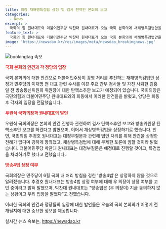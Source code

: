 ```yaml
---
title: 의장 채해병특검법 상정 및 검사 탄핵안 본회의 보고
categories:
  - News
excerpt: >
  국회의 힘 원내대표와 더불어민주당 박찬대 원내대표가 오늘 국회 본회의에 채해병특검법안을 상정하는 등의 논의를 했습니다. 추가로, 이재명 전 대표 관련 수사 및 김홍일 전 방송통신위원회 위원장의 탄핵소추안에 대한 보고도 이뤄졌는데, 국민의힘은 특검법에 대한 무제한 토론에 임할 것을 밝히며, 민주당은 특검법 처리에 대한 요청을 거부하지 않겠다고 했습니다. 또한, 민주당이 6월 국회 내 처리 방침을 정한 방송4법은 상정하지 않을 것으로 전해졌습니다. (150자)
feature_text: >
  국회의 힘 원내대표와 더불어민주당 박찬대 원내대표가 오늘 국회 본회의에 채해병특검법안을 상정하는 등의 논의를 했습니다. 추가로, 이재명 전 대표 관련 수사 및 김홍일 전 방송통신위원회 위원장의 탄핵소추안에 대한 보고도 이뤄졌는데, 국민의힘은 특검법에 대한 무제한 토론에 임할 것을 밝히며, 민주당은 특검법 처리에 대한 요청을 거부하지 않겠다고 했습니다. 또한, 민주당이 6월 국회 내 처리 방침을 정한 방송4법은 상정하지 않을 것으로 전해졌습니다. (150자)
image: 'https://newsdao.kr/res/images/meta/newsdao_breakingnews.jpg'
---
```


<p><img src="https://newsdao.kr/res/images/meta/newsdao_breakingnews.jpg" alt="bookingtag 속보" /></p>

<p><b><span style="color: #ee2323;">국회 본회의 안건과 각 정당의 입장</span></b></p>

<p data-ke-size="size16">국회 본회의에 대한 안건으로 더불어민주당이 강행 처리를 추진하는 채해병특검법안 상정과 민주당의 이재명 전 대표 관련 수사를 이끈 주요 간부 검사들 및 자진 사퇴한 김홍일 전 방송통신위원회 위원장에 대한 탄핵소추안 보고가 예정되어 있습니다. 국회의장은 국민의힘과 더불어민주당 원내대표와의 회동에서 이러한 안건들을 밝혔고, 양당은 회동 후 각자의 입장을 전달했습니다.</p>

<p><b><span style="color: #ee2323;">우원식 국회의장과 원내대표의 발언</span></b></p>

<p data-ke-size="size16">우원식 국회의장은 본회의 안건 진행과 관련하여 검사 탄핵소추안 보고와 방송위원장 탄핵소추안 보고를 하겠다고 밝혔으며, 이어서 채상병특검법을 상정하기로 했습니다. 반면, 국민의힘 추경호 원내대표는 대정부질문과 관련해 법안 처리를 위해 안건을 상정한 전례가 없다며 강하게 항의했고, 채상병특검법에 대해 무제한 토론에 임할 것이라 밝혔습니다. 더불어민주당 박찬대 원내대표는 대정부질문은 예정대로 진행할 것이고, 특검법을 처리하기로 했다고 전했습니다.</p>

<p><b><span style="color: #ee2323;">방송4법 상정 여부</span></b></p>

<p data-ke-size="size16">국회의장은 민주당이 6월 국회 내 처리 방침을 정한 '방송4법'은 상정하지 않을 것으로 알려졌습니다. 추경호 원내대표는 방송4법 상정 여부에 대해 우 의장이 상정 여부를 고민 중이라고 밝혀 말했으며, 박찬대 원내대표는 "방송법은 (우 의장이) 지금 동의하지 않는 상황이고 우리 입장을 말했다"고 전했습니다.</p>

<p>이러한 국회의 안건과 정당들의 입장에 대한 발언들은 오늘의 국회 본회의가 어떻게 전개될지에 대한 중요한 정보를 제공합니다.</p>
실시간 뉴스 속보는, <a href="https://newsdao.kr" rel="dofollow">https://newsdao.kr</a>


